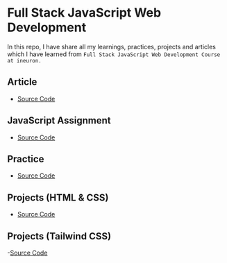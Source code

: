 # Full Stack JavaScript Web Development

In this repo, I have share all my learnings, practices, projects and articles which I have learned from `Full Stack JavaScript Web Development Course at ineuron.` 
## Article
- [Source Code](./Articles/)

## JavaScript Assignment
- [Source Code](./JavaScript%20Assignment/)

## Practice
- [Source Code](./Practice/)

## Projects (HTML & CSS)
- [Source Code](./Projects%20(HTML%20%26%20CSS)/)

## Projects (Tailwind CSS)
-[Source Code](./Projects%20(Tailwind)/)


